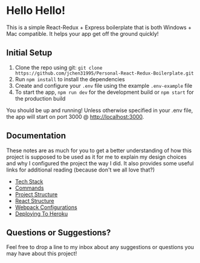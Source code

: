# Hello Hello!
This is a simple React-Redux + Express boilerplate that is both Windows + Mac compatible. It helps your app get off the ground quickly!

## Initial Setup
1. Clone the repo using git: `git clone https://github.com/jchen31995/Personal-React-Redux-Boilerplate.git`
2. Run `npm install` to install the dependencies
3. Create and configure your `.env` file using the example `.env-example` file
4. To start the app, `npm run dev` for the development build or `npm start` for the production build

You should be up and running! Unless otherwise specified in your .env file, the app will start on port 3000 @ [http://localhost:3000](http://localhost:3000).

## Documentation
These notes are as much for you to get a better understanding of how this project is supposed to be used as it for me to explain my design choices and why I configured the project the way I did. It also provides some useful links for additional reading (because don't we all love that?)
- [Tech Stack](https://github.com/jchen31995/Personal-React-Redux-Boilerplate/tree/master/documentation/techstack.md)
- [Commands](https://github.com/jchen31995/Personal-React-Redux-Boilerplate/tree/master/documentation/commands.md)
- [Project Structure](https://github.com/jchen31995/Personal-React-Redux-Boilerplate/tree/master/documentation/project-structure.md)
- [React Structure](https://github.com/jchen31995/Personal-React-Redux-Boilerplate/tree/master/documentation/react-structure.md)
- [Webpack Configurations](https://github.com/jchen31995/Personal-React-Redux-Boilerplate/tree/master/documentation/webpack.md)
 - [Deploying To Heroku](https://github.com/jchen31995/Personal-React-Redux-Boilerplate/tree/master/documentation/heroku-deploy.md)

## Questions or Suggestions?
Feel free to drop a line to my inbox about any suggestions or questions you may have about this project!
